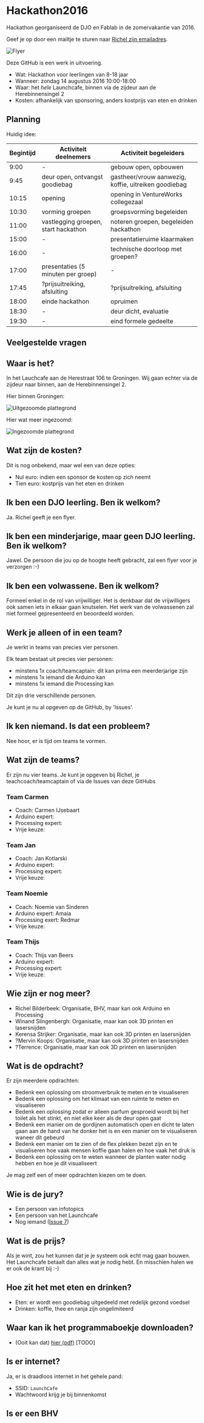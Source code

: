 # Hackathon2016

Hackathon georganiseerd de DJO en Fablab in de zomervakantie van 2016.

Geef je op door een mailtje te sturen naar [Richel zijn emailadres](http://www.richelbilderbeek.nl/Email.png).

![Flyer](Flyer/Flyer.png)

Deze GitHub is een werk in uitvoering.

 * Wat: Hackathon voor leerlingen van 8-18 jaar
 * Wanneer: zondag 14 augustus 2016 10:00-18:00
 * Waar: het *hele* Launchcafe, binnen via de zijdeur aan de Herebinnensingel 2
 * Kosten: afhankelijk van sponsoring, anders kostprijs van eten en drinken

## Planning 

Huidig idee:

Begintijd|Activiteit deelnemers|Activiteit begeleiders
---|---|---
9:00| - |gebouw open, opbouwen
9:45|deur open, ontvangst goodiebag|gastheer/vrouw aanwezig, koffie, uitreiken goodiebag
10:15|opening|opening in VentureWorks collegezaal
10:30|vorming groepen|groepsvorming begeleiden
11:00|vastlegging groepen, start hackathon|noteren groepen, begeleiden hackathon
15:00| - | presentatieruime klaarmaken
16:00| - | technische doorloop met groepen?
17:00|presentaties (5 minuten per groep)| - 
17:45|?prijsuitreiking, afsluiting|?prijsuitreiking, afsluiting
18:00|einde hackathon|opruimen
18:30| - | deur dicht, evaluatie
19:30| - | eind formele gedeelte

## Veelgestelde vragen

## Waar is het?

In het Lauchcafe aan de Herestraat 106 te Groningen.
Wij gaan echter via de zijdeur naar binnen, aan de Herebinnensingel 2.

Hier binnen Groningen:

![Uitgezoomde plattegrond](PlattegrondUitzoom.png)

Hier wat meer ingezoomd:

![Ingezoomde plattegrond](PlattegrondInzoom.png)

## Wat zijn de kosten?

Dit is nog onbekend, maar wel een van deze opties:

 * Nul euro: indien een sponsor de kosten op zich neemt
 * Tien euro: kostprijs van het eten en drinken

## Ik ben een DJO leerling. Ben ik welkom?

Ja. Richel geeft je een flyer.

## Ik ben een minderjarige, maar geen DJO leerling. Ben ik welkom?

Jawel. De persoon die jou op de hoogte heeft gebracht, zal
een flyer voor je verzorgen :-)

## Ik ben een volwassene. Ben ik welkom?

Formeel enkel in de rol van vrijwilliger.
Het is denkbaar dat de vrijwilligers ook samen iets in 
elkaar gaan knutselen. Het werk van de volwassenen zal niet
formeel gepresenteerd en beoordeeld worden.

## Werk je alleen of in een team?

Je werkt in teams van precies vier personen.

Elk team bestaat uit precies vier personen:

 * minstens 1x coach/teamcaptain: dit kan prima een meerderjarige zijn
 * minstens 1x iemand die Arduino kan
 * minstens 1x iemand die Processing kan

Dit zijn drie verschillende personen.

Je kunt je nu al opgeven op de GitHub, by 'Issues'.

## Ik ken niemand. Is dat een probleem?

Nee hoor, er is tijd om teams te vormen.

## Wat zijn de teams?

Er zijn nu vier teams. Je kunt je
opgeven bij Richel, je teachcoach/teamcaptain
of via de Issues van deze GitHubs

### Team Carmen

 * Coach: Carmen IJsebaart
 * Arduino expert:
 * Processing expert:
 * Vrije keuze:

### Team Jan

 * Coach: Jan Kotlarski
 * Arduino expert:
 * Processing expert:
 * Vrije keuze:

### Team Noemie

 * Coach: Noemie van Sinderen
 * Arduino expert: Amaia
 * Processing exert: Redmar
 * Vrije keuze:

### Team Thijs

 * Coach: Thijs van Beers
 * Arduino expert:
 * Processing expert:
 * Vrije keuze:

## Wie zijn er nog meer?

 * Richel Bilderbeek: Organisatie, BHV, maar kan ook Arduino en Processing
 * Winand Slingenbergh: Organisatie, maar kan ook 3D printen en lasersnijden
 * Kerensa Strijker: Organisatie, maar kan ook 3D printen en lasersnijden
 * ?Mervin Koops: Organisatie, maar kan ook 3D printen en lasersnijden
 * ?Terrence: Organisatie, maar kan ook 3D printen en lasersnijden


## Wat is de opdracht?

Er zijn meerdere opdrachten:

 * Bedenk een oplossing om stroomverbruik te meten en te visualiseren
 * Bedenk een oplossing om het klimaat van een ruimte te meten en visualiseren
 * Bedenk een oplossing zodat er alleen parfum gesproeid wordt bij het toilet als het stinkt, en niet elke keer als de deur open gaat
 * Bedenk een manier om de gordijnen automatisch open en dicht te laten gaan aan de hand van he donker het is en een manier om te visualiseren waneer dit gebeurd
 * Bedenk een manier om te zien of de flex plekken bezet zijn en te visualiseren hoe vaak mensen koffie gaan halen en hoe vaak het druk is
 * Bedenk een oplossing om te weten wanneer de planten water nodig hebben en hoe je dit visualiseert

Je mag zelf een of meer opdrachten kiezen om te doen.

## Wie is de jury?

 * Een persoon van infotopics
 * Een persoon van het Launchcafe
 * Nog iemand ([Issue 7](https://github.com/richelbilderbeek/Hackathon2016/issues/7))

## Wat is de prijs?

Als je wint, zou het kunnen dat je je systeem ook echt mag gaan bouwen.
Het Launchcafe betaalt dan alles wat je nodig hebt.
En misschien halen we er ook de krant bij :-)

## Hoe zit het met eten en drinken?

 * Eten: er wordt een goodiebag uitgedeeld met redelijk gezond voedsel
 * Drinken: koffie, thee en ranja zijn ongelimiteerd 

## Waar kan ik het programmaboekje downloaden?

 * (Ooit kan dat) [hier (pdf)](Boekje.pdf) [TODO]

## Is er internet?

Ja, er is draadloos internet in het gehele pand:

 * SSID: `LaunchCafe`
 * Wachtwoord krijg je bij binnenkomst

## Is er een BHV
